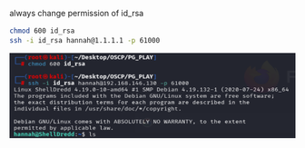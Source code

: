 always change permission of id_rsa
```bash
chmod 600 id_rsa
ssh -i id_rsa hannah@1.1.1.1 -p 61000
```
![](../../Attachements/Pasted%20image%2020250305114114.png)


